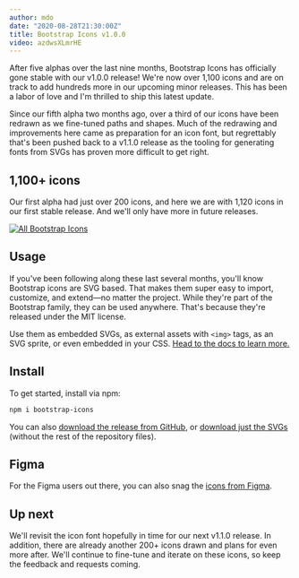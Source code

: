 ```yaml
---
author: mdo
date: "2020-08-28T21:30:00Z"
title: Bootstrap Icons v1.0.0
video: azdwsXLmrHE
---
```


After five alphas over the last nine months, Bootstrap Icons has officially gone stable with our v1.0.0 release! We're now over 1,100 icons and are on track to add hundreds more in our upcoming minor releases. This has been a labor of love and I'm thrilled to ship this latest update.

Since our fifth alpha two months ago, over a third of our icons have been redrawn as we fine-tuned paths and shapes. Much of the redrawing and improvements here came as preparation for an icon font, but regrettably that's been pushed back to a v1.1.0 release as the tooling for generating fonts from SVGs has proven more difficult to get right.

## 1,100+ icons

Our first alpha had just over 200 icons, and here we are with 1,120 icons in our first stable release. And we'll only have more in future releases.

[![All Bootstrap Icons](/assets/img/2020/08/bootstrap-icons-v1.png)](https://icons.getbootstrap.com)

## Usage

If you've been following along these last several months, you'll know Bootstrap icons are SVG based. That makes them super easy to import, customize, and extend—no matter the project. While they're part of the Bootstrap family, they can be used anywhere. That's because they're released under the MIT license.

Use them as embedded SVGs, as external assets with `<img>` tags, as an SVG sprite, or even embedded in your CSS. [Head to the docs to learn more.](https://icons.getbootstrap.com)

## Install

To get started, install via npm:

```sh
npm i bootstrap-icons
```

You can also [download the release from GitHub](https://github.com/twbs/icons/releases/tag/v1.0.0), or [download just the SVGs](https://github.com/twbs/icons/releases/download/v1.0.0/bootstrap-icons-1.0.0.zip) (without the rest of the repository files).

## Figma

For the Figma users out there, you can also snag the [icons from Figma](https://www.figma.com/file/9YmlUAwhMv99G4yP4yN7Jy/Bootstrap-Icons-v1.0.0?node-id=0%3A1).

## Up next

We'll revisit the icon font hopefully in time for our next v1.1.0 release. In addition, there are already another 200+ icons drawn and plans for even more after. We'll continue to fine-tune and iterate on these icons, so keep the feedback and requests coming.

